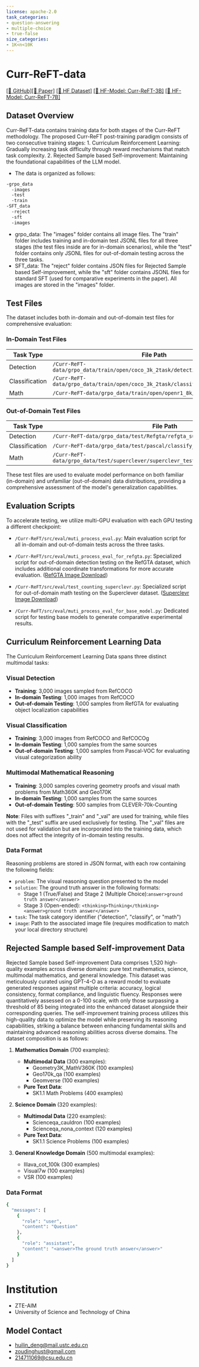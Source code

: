 ```yaml
---
license: apache-2.0
task_categories:
- question-answering
- multiple-choice
- true-false
size_categories:
- 1K<n<10K
---
```

# Curr-ReFT-data

[\[📂 GitHub\]](https://github.com/ding523/Curr_REFT)[\[📝 Paper\]](https://arxiv.org/pdf/2503.07065)
[\[🤗 HF Dataset\]](https://huggingface.co/datasets/ZTE-AIM/Curr-ReFT-data)  [\[🤗 HF-Model: Curr-ReFT-3B\]](https://huggingface.co/ZTE-AIM/3B-Curr-ReFT) 
[\[🤗 HF-Model: Curr-ReFT-7B\]](https://huggingface.co/ZTE-AIM/7B-Curr-ReFT) 


## Dataset Overview

Curr-ReFT-data contains training data for both stages of the Curr-ReFT methodology. The proposed Curr-ReFT post-training paradigm consists of two consecutive training stages: 1. Curriculum Reinforcement Learning: Gradually increasing task difficulty through reward mechanisms that match task complexity. 2. Rejected Sample based Self-improvement: Maintaining the foundational capabilities of the LLM model.

- The data is organized as follows:
 
```bash
-grpo_data
  -images
  -test
  -train
-SFT_data
  -reject
  -sft
  -images
```

* grpo_data: The "images" folder contains all image files. The "train" folder includes training and in-domain test JSONL files for all three stages (the test files inside are for in-domain scenarios), while the "test" folder contains only JSONL files for out-of-domain testing across the three tasks.
* SFT_data: The "reject" folder contains JSON files for Rejected Sample based Self-improvement, while the "sft" folder contains JSONL files for standard SFT (used for comparative experiments in the paper). All images are stored in the "images" folder.

## Test Files

The dataset includes both in-domain and out-of-domain test files for comprehensive evaluation:

### In-Domain Test Files

| Task Type | File Path |
|-----------|-----------|
| Detection | `/Curr-ReFT-data/grpo_data/train/open/coco_3k_2task/detection_coco_test.jsonl` |
| Classification | `/Curr-ReFT-data/grpo_data/train/open/coco_3k_2task/classify_v2_coco_test.jsonl` |
| Math | `/Curr-ReFT-data/grpo_data/train/open/openr1_8k/math_math_test.jsonl` |

### Out-of-Domain Test Files

| Task Type | File Path |
|-----------|-----------|
| Detection | `/Curr-ReFT-data/grpo_data/test/Refgta/refgta_subsample_resize.json` |
| Classification | `/Curr-ReFT-data/grpo_data/test/pascal/classify_pascal_voc_test.jsonl` |
| Math | `/Curr-ReFT-data/grpo_data/test/superclever/superclevr_test200_counting_problems.jsonl` |

These test files are used to evaluate model performance on both familiar (in-domain) and unfamiliar (out-of-domain) data distributions, providing a comprehensive assessment of the model's generalization capabilities.


## Evaluation Scripts

To accelerate testing, we utilize multi-GPU evaluation with each GPU testing a different checkpoint:

- `/Curr-ReFT/src/eval/muti_process_eval.py`: Main evaluation script for all in-domain and out-of-domain tests across the three tasks.

- `/Curr-ReFT/src/eval/muti_process_eval_for_refgta.py`: Specialized script for out-of-domain detection testing on the RefGTA dataset, which includes additional coordinate transformations for more accurate evaluation. ([RefGTA Image Download](https://drive.google.com/drive/folders/1pcdwA--xSAkbsOwjqhhyXMRZH7_sjQXU))

- `/Curr-ReFT/src/eval/test_counting_superclevr.py`: Specialized script for out-of-domain math testing on the Superclever dataset. ([Superclevr Image Download](https://www.cs.jhu.edu/~zhuowan/zhuowan/SuperCLEVR/to_be_released/images.zip))

- `/Curr-ReFT/src/eval/muti_process_eval_for_base_model.py`: Dedicated script for testing base models to generate comparative experimental results.

## Curriculum Reinforcement Learning Data

The Curriculum Reinforcement Learning Data spans three distinct multimodal tasks:

### Visual Detection
- **Training**: 3,000 images sampled from RefCOCO
- **In-domain Testing**: 1,000 images from RefCOCO
- **Out-of-domain Testing**: 1,000 samples from RefGTA for evaluating object localization capabilities

### Visual Classification
- **Training**: 3,000 images from RefCOCO and RefCOCOg
- **In-domain Testing**: 1,000 samples from the same sources
- **Out-of-domain Testing**: 1,000 samples from Pascal-VOC for evaluating visual categorization ability

### Multimodal Mathematical Reasoning
- **Training**: 3,000 samples covering geometry proofs and visual math problems from Math360K and Geo170K
- **In-domain Testing**: 1,000 samples from the same sources
- **Out-of-domain Testing**: 500 samples from CLEVER-70k-Counting

**Note**: Files with suffixes "_train" and "_val" are used for training, while files with the "_test" suffix are used exclusively for testing. The "_val" files are not used for validation but are incorporated into the training data, which does not affect the integrity of in-domain testing results.



### Data Format

Reasoning problems are stored in JSON format, with each row containing the following fields:

- `problem`: The visual reasoning question presented to the model
- `solution`: The ground truth answer in the following formats:
   - Stage 1 (True/False) and Stage 2 (Multiple Choice):``answer>ground truth answer</answer>``
   - Stage 3 (Open-ended): ``<thinking>Thinking</thinking><answer>ground truth answer</answer>``
- `task`: The task category identifier ("detection", "classify", or "math")
- `image`: Path to the associated image file (requires modification to match your local directory structure)



## Rejected Sample based Self-improvement Data


Rejected Sample based Self-improvement Data comprises 1,520 high-quality examples across diverse domains: pure text mathematics, science, multimodal mathematics, and general knowledge. This dataset was meticulously curated using GPT-4-O as a reward model to evaluate generated responses against multiple criteria: accuracy, logical consistency, format compliance, and linguistic fluency. Responses were quantitatively assessed on a 0-100 scale, with only those surpassing a threshold of 85 being integrated into the enhanced dataset alongside their corresponding queries. The self-improvement training process utilizes this high-quality data to optimize the model while preserving its reasoning capabilities, striking a balance between enhancing fundamental skills and maintaining advanced reasoning abilities across diverse domains. The dataset composition is as follows:


1. **Mathematics Domain** (700 examples):
   - **Multimodal Data** (300 examples):
     * Geometry3K_MathV360K (100 examples)
     * Geo170k_qa (100 examples)
     * Geomverse (100 examples)
   - **Pure Text Data**:
     * SK1.1 Math Problems (400 examples)

2. **Science Domain** (320 examples):
   - **Multimodal Data** (220 examples):
     * Scienceqa_cauldron (100 examples)
     * Scienceqa_nona_context (120 examples)
   - **Pure Text Data**:
     * SK1.1 Science Problems (100 examples)

3. **General Knowledge Domain** (500 multimodal examples):
   * Illava_cot_100k (300 examples)
   * Visual7w (100 examples)
   * VSR (100 examples)

### Data Format

```bash
{
  "messages": [
    {
      "role": "user",
      "content": "Question"
    },
    {
      "role": "assistant",
      "content": "<answer>The ground truth answer</answer>"
    }
  ]
}
```



# Institution
- ZTE-AIM
- University of Science and Technology of China

## Model Contact
- huilin_deng@mail.ustc.edu.cn
- zoudinghust@gmail.com
- 214711069@csu.edu.cn
